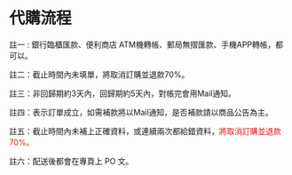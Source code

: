 <link rel="stylesheet" href="lightup.css">

# 代購流程

註一 : 銀行臨櫃匯款、便利商店 ATM機轉帳、郵局無摺匯款、手機APP轉帳，都可以。

註二：截止時間內未填單，將取消訂購並退款70%。

註三：非回歸期約3天內，回歸期約5天內，對帳完會用Mail通知。

註四：表示訂單成立，如需補款將以Mail通知，是否補款請以商品公告為主。

註五：截止時間內未補上正確資料，或連續兩次都給錯資料，<font color="#e61616">將取消訂購並退款70%。</font>

註六：配送後都會在專頁上 PO 文。

